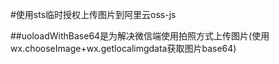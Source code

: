 #使用sts临时授权上传图片到阿里云oss-js

##uoloadWithBase64是为解决微信端使用拍照方式上传图片(使用wx.chooseImage+wx.getlocalimgdata获取图片base64)